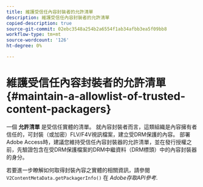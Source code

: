 ```yaml
---
title: 維護受信任內容封裝者的允許清單
description: 維護受信任內容封裝者的允許清單
copied-description: true
source-git-commit: 02ebc3548a254b2a6554f1ab34afbb3ea5f09bb8
workflow-type: tm+mt
source-wordcount: '126'
ht-degree: 0%

---
```


# 維護受信任內容封裝者的允許清單 {#maintain-a-allowlist-of-trusted-content-packagers}

一個 **允許清單** 是受信任實體的清單。 就內容封裝者而言，這類組織是內容擁有者信任的，可封裝（或加密）FLV/F4V視訊檔案，建立受DRM保護的內容。 部署Adobe Access時，建議您維持受信任內容封裝器的允許清單，並在發行授權之前，先驗證包含在受DRM保護檔案的DRM中繼資料（DRM標頭）中的內容封裝器的身分。

若要進一步瞭解如何取得封裝內容之實體的相關資訊，請參閱 `V2ContentMetaData.getPackagerInfo()` 在 *Adobe存取API參考*.
